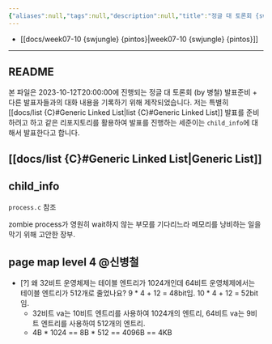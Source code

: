 ```yaml
---
{"aliases":null,"tags":null,"description":null,"title":"정글 대 토론회 {swjungle} {pintos}","created":"2023-10-12T18:35:43","updated":"2023-10-13T14:15:57","dg-publish":true,"permalink":"/docs/정글 대 토론회 {swjungle} {pintos}/","dgPassFrontmatter":true}
---
```


- [[docs/week07-10 {swjungle} {pintos}\|week07-10 {swjungle} {pintos}]]
___

## README

본 파일은 2023-10-12T20:00:00에 진행되는 정글 대 토론회 (by 병철) 발표준비 + 다른 발표자들과의 대화 내용을 기록하기 위해 제작되었습니다. 저는 특별히 [[docs/list {C}#Generic Linked List\|list {C}#Generic Linked List]] 발표를 준비하려고 하고 같은 리포지토리를 활용하여 발표를 진행하는 세준이는 `child_info`에 대해서 발표한다고 합니다.

## [[docs/list {C}#Generic Linked List\|Generic List]]

## child_info

`process.c` 참조

zombie process가 영원히 wait하지 않는 부모를 기다리느라 메모리를 낭비하는 일을 막기 위해 고안한 장부.

## page map level 4 @신병철

- [?] 왜 32비트 운영체제는 테이블 엔트리가 1024개인데 64비트 운영체제에서는 테이블 엔트리가 512개로 줄었나요? 9 * 4 + 12 = 48bit임. 10 * 4 + 12 = 52bit임.
	- 32비트 va는 10비트 엔트리를 사용하여 1024개의 엔트리, 64비트 va는 9비트 엔트리를 사용하여 512개의 엔트리.
	- 4B * 1024 == 8B * 512 == 4096B == 4KB

